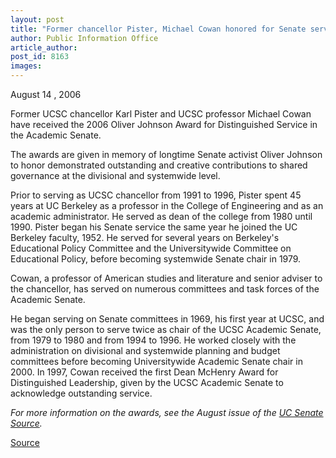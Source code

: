 ```yaml
---
layout: post
title: "Former chancellor Pister, Michael Cowan honored for Senate service"
author: Public Information Office
article_author: 
post_id: 8163
images:
---
```


<a name="content" id="content"></a>
<p>
  August 14 , 2006
</p>
<p>
  Former UCSC chancellor Karl Pister and UCSC professor Michael Cowan have received the 2006 Oliver Johnson Award for Distinguished Service in the Academic Senate.
</p>
<p>
  The awards are given in memory of longtime Senate activist Oliver Johnson to honor demonstrated outstanding and creative contributions to shared governance at the divisional and systemwide level.
</p>
<p>
  Prior to serving as UCSC chancellor from 1991 to 1996, Pister spent 45 years at UC Berkeley as a professor in the College of Engineering and as an academic administrator. He served as dean of the college from 1980 until 1990. Pister began his Senate service the same year he joined the UC Berkeley faculty, 1952. He served for several years on Berkeley's Educational Policy Committee and the Universitywide Committee on Educational Policy, before becoming systemwide Senate chair in 1979.
</p>
<p>
  Cowan, a professor of American studies and literature and senior adviser to the chancellor, has served on numerous committees and task forces of the Academic Senate.
</p>
<p>
  He began serving on Senate committees in 1969, his first year at UCSC, and was the only person to serve twice as chair of the UCSC Academic Senate, from 1979 to 1980 and from 1994 to 1996. He worked closely with the administration on divisional and systemwide planning and budget committees before becoming Universitywide Academic Senate chair in 2000. In 1997, Cowan received the first Dean McHenry Award for Distinguished Leadership, given by the UCSC Academic Senate to acknowledge outstanding service.
</p><i>For more information on the awards, see the August issue of the <a href="http://www.universityofcalifornia.edu/senate/news/source/august.06.pdf">UC Senate Source</a>.</i>
<p><a href="http://www1.ucsc.edu/currents/06-07/08-14/senate_awards.asp" title="Permalink to senate_awards">Source</a></p>
